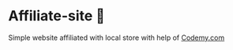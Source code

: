 # Affiliate-site :money_mouth_face:                                                                                                                                                                                                                                                                                                                                     
Simple website affiliated with local store
 with help of <a href="http://johnelder.com/">Codemy.com</a>
